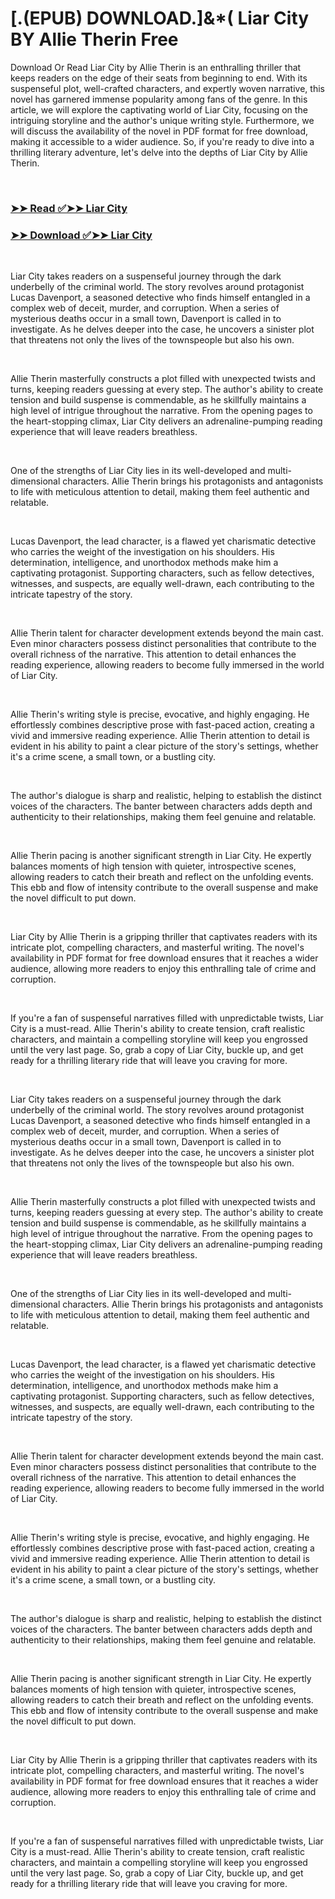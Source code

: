 # [.(EPUB) DOWNLOAD.]&*( Liar City BY Allie Therin Free

<p>Download Or Read Liar City by Allie Therin is an enthralling thriller that keeps readers on the edge of their seats from beginning to end. With its suspenseful plot, well-crafted characters, and expertly woven narrative, this novel has garnered immense popularity among fans of the genre. In this article, we will explore the captivating world of Liar City, focusing on the intriguing storyline and the author's unique writing style. Furthermore, we will discuss the availability of the novel in PDF format for free download, making it accessible to a wider audience. So, if you're ready to dive into a thrilling literary adventure, let's delve into the depths of Liar City by Allie Therin.</p>
<p>&nbsp;</p>

### [➤➤ Read ✅➤➤ Liar City](https://pdf2worldwide.blogspot.com/id/61062487)

### [➤➤ Download ✅➤➤ Liar City](https://pdf2worldwide.blogspot.com/id/61062487)

<p>&nbsp;</p>
<p>Liar City takes readers on a suspenseful journey through the dark underbelly of the criminal world. The story revolves around protagonist Lucas Davenport, a seasoned detective who finds himself entangled in a complex web of deceit, murder, and corruption. When a series of mysterious deaths occur in a small town, Davenport is called in to investigate. As he delves deeper into the case, he uncovers a sinister plot that threatens not only the lives of the townspeople but also his own.</p>
<p>&nbsp;</p>
<p>Allie Therin masterfully constructs a plot filled with unexpected twists and turns, keeping readers guessing at every step. The author's ability to create tension and build suspense is commendable, as he skillfully maintains a high level of intrigue throughout the narrative. From the opening pages to the heart-stopping climax, Liar City delivers an adrenaline-pumping reading experience that will leave readers breathless.</p>
<p>&nbsp;</p>
<p>One of the strengths of Liar City lies in its well-developed and multi-dimensional characters. Allie Therin brings his protagonists and antagonists to life with meticulous attention to detail, making them feel authentic and relatable.</p>
<p>&nbsp;</p>
<p>Lucas Davenport, the lead character, is a flawed yet charismatic detective who carries the weight of the investigation on his shoulders. His determination, intelligence, and unorthodox methods make him a captivating protagonist. Supporting characters, such as fellow detectives, witnesses, and suspects, are equally well-drawn, each contributing to the intricate tapestry of the story.</p>
<p>&nbsp;</p>
<p>Allie Therin talent for character development extends beyond the main cast. Even minor characters possess distinct personalities that contribute to the overall richness of the narrative. This attention to detail enhances the reading experience, allowing readers to become fully immersed in the world of Liar City.</p>
<p>&nbsp;</p>
<p>Allie Therin's writing style is precise, evocative, and highly engaging. He effortlessly combines descriptive prose with fast-paced action, creating a vivid and immersive reading experience. Allie Therin attention to detail is evident in his ability to paint a clear picture of the story's settings, whether it's a crime scene, a small town, or a bustling city.</p>
<p>&nbsp;</p>
<p>The author's dialogue is sharp and realistic, helping to establish the distinct voices of the characters. The banter between characters adds depth and authenticity to their relationships, making them feel genuine and relatable.</p>
<p>&nbsp;</p>
<p>Allie Therin pacing is another significant strength in Liar City. He expertly balances moments of high tension with quieter, introspective scenes, allowing readers to catch their breath and reflect on the unfolding events. This ebb and flow of intensity contribute to the overall suspense and make the novel difficult to put down.</p>
<p>&nbsp;</p>
<p>Liar City by Allie Therin is a gripping thriller that captivates readers with its intricate plot, compelling characters, and masterful writing. The novel's availability in PDF format for free download ensures that it reaches a wider audience, allowing more readers to enjoy this enthralling tale of crime and corruption.</p>
<p>&nbsp;</p>
<p>If you're a fan of suspenseful narratives filled with unpredictable twists, Liar City is a must-read. Allie Therin's ability to create tension, craft realistic characters, and maintain a compelling storyline will keep you engrossed until the very last page. So, grab a copy of Liar City, buckle up, and get ready for a thrilling literary ride that will leave you craving for more.</p>
<p>&nbsp;</p>
<p>Liar City takes readers on a suspenseful journey through the dark underbelly of the criminal world. The story revolves around protagonist Lucas Davenport, a seasoned detective who finds himself entangled in a complex web of deceit, murder, and corruption. When a series of mysterious deaths occur in a small town, Davenport is called in to investigate. As he delves deeper into the case, he uncovers a sinister plot that threatens not only the lives of the townspeople but also his own.</p>
<p>&nbsp;</p>
<p>Allie Therin masterfully constructs a plot filled with unexpected twists and turns, keeping readers guessing at every step. The author's ability to create tension and build suspense is commendable, as he skillfully maintains a high level of intrigue throughout the narrative. From the opening pages to the heart-stopping climax, Liar City delivers an adrenaline-pumping reading experience that will leave readers breathless.</p>
<p>&nbsp;</p>
<p>One of the strengths of Liar City lies in its well-developed and multi-dimensional characters. Allie Therin brings his protagonists and antagonists to life with meticulous attention to detail, making them feel authentic and relatable.</p>
<p>&nbsp;</p>
<p>Lucas Davenport, the lead character, is a flawed yet charismatic detective who carries the weight of the investigation on his shoulders. His determination, intelligence, and unorthodox methods make him a captivating protagonist. Supporting characters, such as fellow detectives, witnesses, and suspects, are equally well-drawn, each contributing to the intricate tapestry of the story.</p>
<p>&nbsp;</p>
<p>Allie Therin talent for character development extends beyond the main cast. Even minor characters possess distinct personalities that contribute to the overall richness of the narrative. This attention to detail enhances the reading experience, allowing readers to become fully immersed in the world of Liar City.</p>
<p>&nbsp;</p>
<p>Allie Therin's writing style is precise, evocative, and highly engaging. He effortlessly combines descriptive prose with fast-paced action, creating a vivid and immersive reading experience. Allie Therin attention to detail is evident in his ability to paint a clear picture of the story's settings, whether it's a crime scene, a small town, or a bustling city.</p>
<p>&nbsp;</p>
<p>The author's dialogue is sharp and realistic, helping to establish the distinct voices of the characters. The banter between characters adds depth and authenticity to their relationships, making them feel genuine and relatable.</p>
<p>&nbsp;</p>
<p>Allie Therin pacing is another significant strength in Liar City. He expertly balances moments of high tension with quieter, introspective scenes, allowing readers to catch their breath and reflect on the unfolding events. This ebb and flow of intensity contribute to the overall suspense and make the novel difficult to put down.</p>
<p>&nbsp;</p>
<p>Liar City by Allie Therin is a gripping thriller that captivates readers with its intricate plot, compelling characters, and masterful writing. The novel's availability in PDF format for free download ensures that it reaches a wider audience, allowing more readers to enjoy this enthralling tale of crime and corruption.</p>
<p>&nbsp;</p>
<p>If you're a fan of suspenseful narratives filled with unpredictable twists, Liar City is a must-read. Allie Therin's ability to create tension, craft realistic characters, and maintain a compelling storyline will keep you engrossed until the very last page. So, grab a copy of Liar City, buckle up, and get ready for a thrilling literary ride that will leave you craving for more.</p>
<p>&nbsp;</p>
